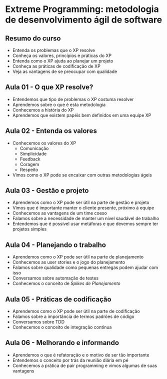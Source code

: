 # Extreme Programming: metodologia de desenvolvimento ágil de software

## Resumo do curso
- Entenda os problemas que o XP resolve
- Conheça os valores, princípios e práticas do XP
- Entenda como o XP ajuda ao planejar um projeto
- Conheça as práticas de codificação de XP
- Veja as vantagens de se preocupar com qualidade

## Aula 01 - O que XP resolve?

- Entendemos que tipo de problemas o XP costuma resolver
- Aprendemos sobre o que é esta metodologia
- Conhecemos a história do XP
- Aprendemos que existem papéis bem definidos em uma equipe XP

## Aula 02 - Entenda os valores

- Conhecemos os valores do XP
  - Comunicação
  - Simplicidade
  - Feedback
  - Coragem
  - Respeito
- Vimos como o XP pode se encaixar com outras metodologias ágeis

## Aula 03 - Gestão e projeto

- Aprendemos como o XP pode ser útil na parte de gestão e projeto
- Vimos que é importante manter o cliente presente, próximo à equipe
- Conhecemos as vantagens de um time coeso
- Falamos sobre a necessidade de manter um nível saudável de trabalho
- Entendemos que é possível usar metáforas e que devemos sempre ter projetos simples

## Aula 04 - Planejando o trabalho

- Aprendemos como o XP pode ser útil na parte de planejamento
- Conhecemos as user stories e o jogo do planejamento
- Falamos sobre qualidade como pequenas entregas podem ajudar com isso
- Conversamos sobre automação de testes
- Conhecemos o conceito de *Spikes de Planejamento*

## Aula 05 - Práticas de codificação

- Aprendemos como o XP pode ser útil na parte de codificação
- Falamos sobre a importância de termos padrões de código
- Conversamos sobre TDD
- Conhecemos o conceito de integração contínua

## Aula 06 - Melhorando e informando

- Aprendemos o que é refatoração e o motivo de ser tão importante
- Entendemos o conceito por trás da reunião diária em pé
- Conhecemos a prática de pair programming e vimos algumas de suas vantagens

